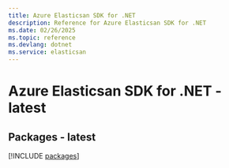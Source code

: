 ```yaml
---
title: Azure Elasticsan SDK for .NET
description: Reference for Azure Elasticsan SDK for .NET
ms.date: 02/26/2025
ms.topic: reference
ms.devlang: dotnet
ms.service: elasticsan
---
```

# Azure Elasticsan SDK for .NET - latest
## Packages - latest
[!INCLUDE [packages](elasticsan-index.md)]